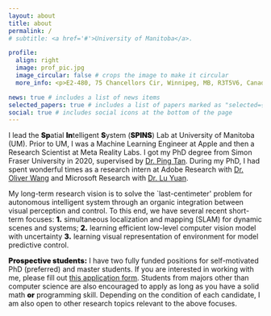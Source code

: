 ```yaml
---
layout: about
title: about
permalink: /
# subtitle: <a href='#'>University of Manitoba</a>.

profile:
  align: right
  image: prof_pic.jpg
  image_circular: false # crops the image to make it circular
  more_info: <p>E2-480, 75 Chancellors Cir, Winnipeg, MB, R3T5V6, Canada</p>

news: true # includes a list of news items
selected_papers: true # includes a list of papers marked as "selected={true}"
social: true # includes social icons at the bottom of the page
---
```


I lead the <strong style="font-weight: 900;">Sp</strong>atial <strong style="font-weight: 900;">In</strong>telligent <strong style="font-weight: 900;">S</strong>ystem (<strong style="font-weight: 900;">SPINS</strong>) Lab at University of Manitoba (UM). Prior to UM, I was a Machine Learning Engineer at Apple and then a Research Scientist at Meta Reality Labs. I got my PhD degree from Simon Fraser University in 2020, supervised by [Dr. Ping Tan](https://ece.hkust.edu.hk/pingtan). During my PhD, I had spent wonderful times as a research intern at Adobe Research with [Dr. Oliver Wang](https://oliverwang.nfshost.com/) and Microsoft Research with [Dr. Lu Yuan](https://scholar.google.ca/citations?user=k9TsUVsAAAAJ&hl=en).

My long-term research vision is to solve the `last-centimeter' problem for autonomous intelligent system through an organic integration between visual perception and control. To this end, we have several recent short-term focuses: <strong style="font-weight: 900;">1.</strong> simultaneous localization and mapping (SLAM) for dynamic scenes and systems; <strong style="font-weight: 900;">2.</strong> learning efficient low-level computer vision model with uncertainty <strong style="font-weight: 900;">3.</strong> learning visual representation of environment for model predictive control. 

<strong style="font-weight: 900;">Prospective students:</strong> I have two fully funded positions for self-motivated PhD (preferred) and master students. If you are interested in working with me, please fill out [this application form](https://docs.google.com/forms/d/e/1FAIpQLSdaWiIy3ukuPdtrmkGm5Th9jo082tSA3MfOlKx0q-CuHu4g4w/viewform). Students from majors other than computer science are also encouraged to apply as long as you have a solid math <strong style="font-weight: 900;">or</strong> programming skill. Depending on the condition of each candidate, I am also open to other research topics relevant to the above focuses.